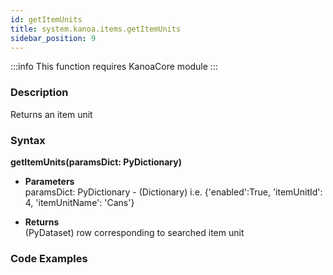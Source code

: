 ```yaml
---
id: getItemUnits
title: system.kanoa.items.getItemUnits
sidebar_position: 9
---
```


:::info
This function requires KanoaCore module
:::

### Description
Returns an item unit 

### Syntax
**getItemUnits(paramsDict: PyDictionary)**

- **Parameters**  
    paramsDict: PyDictionary - (Dictionary) i.e. {'enabled':True, 'itemUnitId': 4, 'itemUnitName': 'Cans'}

    
- **Returns**  
    (PyDataset) row corresponding to searched item unit


### Code Examples

```py

```